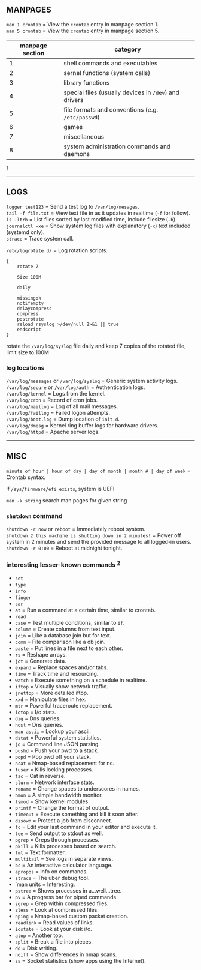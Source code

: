 
## MANPAGES

`man 1 crontab` = View the `crontab` entry in manpage section 1.  
`man 5 crontab` = View the `crontab` entry in manpage section 5.  

| manpage section | category                                              |
|-----------------|-------------------------------------------------------|
| 1	              | shell commands and executables                        |
| 2               |	sernel functions (system calls)                       |
| 3               |	library functions                                     |
| 4               |	special files (usually devices in `/dev`) and drivers |
| 5	              | file formats and conventions (e.g. `/etc/passwd`)     |
| 6	              | games                                                 |
| 7	              | miscellaneous                                         |
| 8	              | system administration commands and daemons            |
<sup>[1]</sup> 

---
## LOGS

`logger test123`   = Send a test log to `/var/log/mesages`.  
`tail -f file.txt` = View text file in as it updates in realtime (`-f` for follow).  
`ls -ltrh`         = List files sorted by last modified time, include filesize (`-h`).  
`journalctl -xe`   = Show system log files with explanatory (`-x`) text included (systemd only).  
`strace`           = Trace system call.  


`/etc/logrotate.d/` = Log rotation scripts.   
```
{ 
    rotate 7 

    Size 100M 

    daily 

    missingok 
    notifempty 
    delaycompress 
    compress 
    postrotate 
    reload rsyslog >/dev/null 2>&1 || true 
    endscript 
}
```
rotate the `/var/log/syslog` file daily and keep 7 copies of the rotated file, limit size to 100M 

### log locations

`/var/log/messages` or `/var/log/syslog` = Generic system activity logs.    
`/var/log/secure` or `/var/log/auth`     = Authentication logs.    
`/var/log/kernel`                        = Logs from the kernel.    
`/var/log/cron`                          = Record of cron jobs.    
`/var/log/maillog`                       = Log of all mail messages.    
`/var/log/faillog`                       = Failed logon attempts.    
`/var/log/boot.log`                      = Dump location of `init.d`.  
`/var/log/dmesg`                         = Kernel ring buffer logs for hardware drivers.    
`/var/log/httpd`                         = Apache server logs.  


---
## MISC

`minute of hour | hour of day | day of month | month # | day of week` = Crontab syntax.   

if `/sys/firmware/efi exists`, system is UEFI 

`man -k string` search man pages for given string 

### `shutdown` command

`shutdown -r now` or `reboot`                            = Immediately reboot system.    
`shutdown 2 this machine is shutting down in 2 minutes!` = Power off system in 2 minutes and send the provided message to all logged-in users.    
`shutdown -r 0:00`                                       = Reboot at midnight tonight.  

### interesting lesser-known commands <sup>[2]</sup> 

- `set` 
- `type`
- `info`  
- `finger`
- `sar` 
- `at`        = Run a command at a certain time, similar to crontab.  
- `read` 
- `case`      = Test multiple conditions, similar to `if`.  
- `column`    = Create columns from text input.    
- `join`      = Like a database join but for text.      
- `comm`      = File comparison like a db join.      
- `paste`     = Put lines in a file next to each other.      
- `rs`        = Reshape arrays.      
- `jot`       = Generate data.      
- `expand`    = Replace spaces and/or tabs.      
- `time`      = Track time and resourcing.      
- `watch`     = Execute something on a schedule in realtime.      
- `iftop`     = Visually show network traffic.      
- `jnettop`   = More detailed iftop.      
- `xxd`       = Manipulate files in hex.      
- `mtr`       = Powerful traceroute replacement.      
- `iotop`     = I/o stats.      
- `dig`       = Dns queries.      
- `host`      = Dns queries.      
- `man ascii` = Lookup your ascii.      
- `dstat`     = Powerful system statistics.      
- `jq`        = Command line JSON parsing.      
- `pushd`     = Push your pwd to a stack.      
- `popd`      = Pop pwd off your stack.      
- `ncat`      = Nmap-based replacement for nc.      
- `fuser`     = Kills locking processes.      
- `tac`       = Cat in reverse.      
- `slurm`     = Network interface stats.      
- `rename`    = Change spaces to underscores in names.      
- `bmon`      = A simple bandwidth monitor.      
- `lsmod`     = Show kernel modules.      
- `printf`    = Change the format of output.      
- `timeout`   = Execute something and kill it soon after.      
- `disown`    = Protect a job from disconnect.      
- `fc`        = Edit your last command in your editor and execute it.      
- `tee`       = Send output to stdout as well.      
- `pgrep`     = Greps through processes.      
- `pkill`     = Kills processes based on search.      
- `fmt`       = Text formatter.      
- `multitail` = See logs in separate views.      
- `bc`        = An interactive calculator language.      
- `apropos`   = Info on commands.      
- `strace`    = The uber debug tool.      
- `man units  = Interesting.      
- `pstree`    = Shows processes in a…well…tree.      
- `pv`        = A progress bar for piped commands.      
- `zgrep`     = Grep within compressed files.      
- `zless`     = Look at compressed files.      
- `nping`     = Nmap-based custom packet creation.      
- `readlink`  = Read values of links.      
- `iostate`   = Look at your disk i/o.      
- `atop`      = Another top.      
- `split`     = Break a file into pieces.      
- `dd`        = Disk writing.      
- `ndiff`     = Show differences in nmap scans.      
- `ss`        = Socket statistics (show apps using the Internet).  

[1]: https://www.geeksforgeeks.org/linux-man-page-entries-different-types/  
[2]: https://danielmiessler.com/blog/collection-of-less-commonly-used-unix-commands/  
